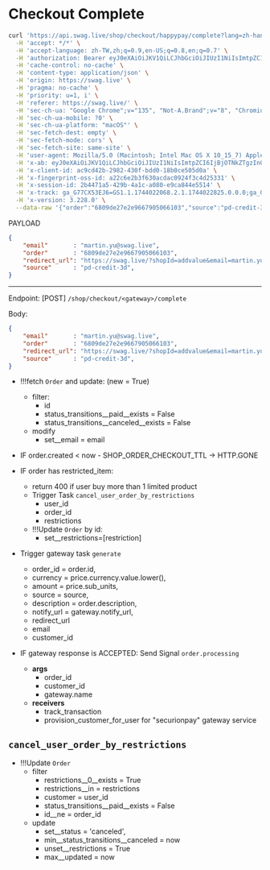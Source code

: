 # Checkout Complete

```bash
curl 'https://api.swag.live/shop/checkout/happypay/complete?lang=zh-hant' \
  -H 'accept: */*' \
  -H 'accept-language: zh-TW,zh;q=0.9,en-US;q=0.8,en;q=0.7' \
  -H 'authorization: Bearer eyJ0eXAiOiJKV1QiLCJhbGciOiJIUzI1NiIsImtpZCI6IjBjOTNkZTgzIn0.eyJzdWIiOiI2N2NlYWJlY2M4MmI4ZmQ2Y2Y2M2Q2ZDYiLCJqdGkiOiJmc0ZQT0xhZE9pZ1VhZ3gzIiwiaXNzIjoiYXBpLnN3YWcubGl2ZSIsImF1ZCI6ImFwaS5zd2FnLmxpdmUiLCJpYXQiOjE3NDU0NzYyMjYsImV4cCI6MTc0NTQ3OTgyNiwidmVyc2lvbiI6Miwic2NvcGVzIjpbIkhVTUFOIl0sIm1ldGFkYXRhIjp7ImZpbmdlcnByaW50IjoiZDI3OTNkZDQiLCJmbGF2b3IiOiJzd2FnLmxpdmUiLCJvcmlnaW5hbCI6eyJpYXQiOjE3NDU0NjExODYsIm1ldGhvZCI6InBhc3N3b3JkIn19fQ.MjyxBd3799nCyxivI9SyqAqZGVVFKE5XDXLTX7O9rp0' \
  -H 'cache-control: no-cache' \
  -H 'content-type: application/json' \
  -H 'origin: https://swag.live' \
  -H 'pragma: no-cache' \
  -H 'priority: u=1, i' \
  -H 'referer: https://swag.live/' \
  -H 'sec-ch-ua: "Google Chrome";v="135", "Not-A.Brand";v="8", "Chromium";v="135"' \
  -H 'sec-ch-ua-mobile: ?0' \
  -H 'sec-ch-ua-platform: "macOS"' \
  -H 'sec-fetch-dest: empty' \
  -H 'sec-fetch-mode: cors' \
  -H 'sec-fetch-site: same-site' \
  -H 'user-agent: Mozilla/5.0 (Macintosh; Intel Mac OS X 10_15_7) AppleWebKit/537.36 (KHTML, like Gecko) Chrome/135.0.0.0 Safari/537.36' \
  -H 'x-ab: eyJ0eXAiOiJKV1QiLCJhbGciOiJIUzI1NiIsImtpZCI6IjBjOTNkZTgzIn0.eyJpYXQiOjE3NDU0NzY1MjksImV4cCI6MTc0NTQ4MDEyOSwic3ViIjoicHJlc2VuY2UtdXNlckA2N2NlYWJlY2M4MmI4ZmQ2Y2Y2M2Q2ZDYiLCJleHBlcmltZW50cyI6eyJzb2tldGkiOnsidmFyaWF0aW9uIjoiYSJ9LCJob21lX2NhdGVnb3J5X3Y0Ijp7InZhcmlhdGlvbiI6ImUifSwiY2RuIjp7InZhcmlhdGlvbiI6ImIifX19.HXp0x0vk_s027-WYkA6zRUbiYYm4Xy5siMzsGyh6ltw' \
  -H 'x-client-id: ac9cd42b-2982-430f-bdd0-18b0ce505d0a' \
  -H 'x-fingerprint-oss-id: a22c6e2b3f630acdac0924f3c4d25331' \
  -H 'x-session-id: 2b4471a5-429b-4a1c-a080-e9ca844e5514' \
  -H 'x-track: ga_G77CX53EJ6=GS1.1.1744022068.2.1.1744022825.0.0.0;ga_GNMH147MCG=GS1.1.1745476243.72.1.1745476530.48.0.0;mixpanel_distinct_id=67ceabecc82b8fd6cf63d6d6;utm_campaign=tw_routine;utm_content=brand;utm_medium=cpc;utm_source=google_g;utm_term=swag' \
  -H 'x-version: 3.228.0' \
  --data-raw '{"order":"6809de27e2e9667905066103","source":"pd-credit-3d","redirect_url":"https://swag.live/?shopId=addvalue&email=martin.yu%40swag.live&sourceId=pd-credit-3d&utm_source=google_g&utm_medium=cpc&utm_campaign=tw_routine&utm_content=brand&utm_term=swag&pwa=true","email":"martin.yu@swag.live"}'
```

PAYLOAD

```json
{
    "email"       : "martin.yu@swag.live",
    "order"       : "6809de27e2e9667905066103",
    "redirect_url": "https://swag.live/?shopId=addvalue&email=martin.yu%40swag.live&sourceId=pd-credit-3d&utm_source=google_g&utm_medium=cpc&utm_campaign=tw_routine&utm_content=brand&utm_term=swag&pwa=true",
    "source"      : "pd-credit-3d",
}
```

---

Endpoint: [POST] `/shop/checkout/<gateway>/complete`

Body:

```json
{
    "email"       : "martin.yu@swag.live",
    "order"       : "6809de27e2e9667905066103",
    "redirect_url": "https://swag.live/?shopId=addvalue&email=martin.yu%40swag.live&sourceId=pd-credit-3d&utm_source=google_g&utm_medium=cpc&utm_campaign=tw_routine&utm_content=brand&utm_term=swag&pwa=true",
    "source"      : "pd-credit-3d",
}
```

- !!!fetch `Order` and update: (new = True)
  - filter:
    - id
    - status_transitions__paid__exists     = False
    - status_transitions__canceled__exists = False
  - modify
    - set__email = email

- IF order.created < now - SHOP_ORDER_CHECKOUT_TTL
  -> HTTP.GONE

- IF order has restricted_item:
  - return 400 if user buy more than 1 limited product
  - Trigger Task `cancel_user_order_by_restrictions`
    - user_id
    - order_id
    - restrictions
  - !!!Update `Order` by id:
    - set__restrictions=[restriction]

- Trigger gateway task `generate`
  - order_id    = order.id,
  - currency    = price.currency.value.lower(),
  - amount      = price.sub_units,
  - source      = source,
  - description = order.description,
  - notify_url  = gateway.notify_url,
  - redirect_url
  - email
  - customer_id

- IF gateway response is ACCEPTED: Send Signal `order.processing`
  - **args**
    - order_id
    - customer_id
    - gateway.name
  - **receivers**
    - track_transaction
    - provision_customer_for_user
      for "securionpay" gateway service

## `cancel_user_order_by_restrictions`

- !!!Update `Order`
  - filter
    - restrictions__0__exists          = True
    - restrictions__in                 = restrictions
    - customer                         = user_id
    - status_transitions__paid__exists = False
    - id__ne                           = order_id
  - update
    - set__status                       = 'canceled',
    - min__status_transitions__canceled = now
    - unset__restrictions               = True
    - max__updated                      = now


